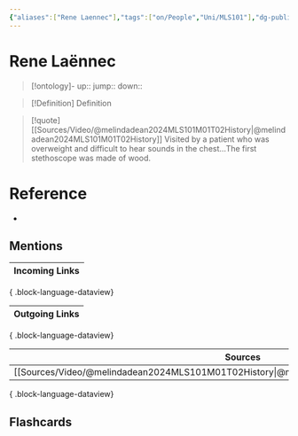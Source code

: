 ```yaml
---
{"aliases":["Rene Laennec"],"tags":["on/People","Uni/MLS101"],"dg-publish":true,"permalink":"/cards/rene-laennec/","dgPassFrontmatter":true}
---
```


# Rene Laënnec

> [!ontology]-
> up:: 
> jump:: 
> down:: 

> [!Definition] Definition
> 

> [!quote] [[Sources/Video/@melindadean2024MLS101M01T02History\|@melindadean2024MLS101M01T02History]]
> Visited by a patient who was overweight and difficult to hear sounds in the chest...The first stethoscope was made of wood.

# Reference
- 

## Mentions
| Incoming Links |
| -------------- |

{ .block-language-dataview}

| Outgoing Links |
| -------------- |

{ .block-language-dataview}

| Sources                                                                                       |
| --------------------------------------------------------------------------------------------- |
| [[Sources/Video/@melindadean2024MLS101M01T02History\|@melindadean2024MLS101M01T02History]] |

{ .block-language-dataview}

## Flashcards 
